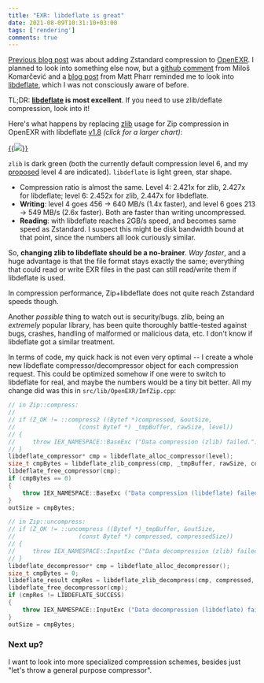 ```yaml
---
title: "EXR: libdeflate is great"
date: 2021-08-09T10:31:10+03:00
tags: ['rendering']
comments: true
---
```


[Previous blog post](/blog/2021/08/06/EXR-Zstandard-compression/) was about
adding Zstandard compression to [OpenEXR](https://en.wikipedia.org/wiki/OpenEXR). I
planned to look into something else now, but a
[github comment](https://github.com/AcademySoftwareFoundation/openexr/issues/1002#issuecomment-894322846)
from Miloš Komarčević and a [blog post](https://pharr.org/matt/blog/2021/08/07/moana-bandwidth-note) from Matt Pharr
reminded me to look into [libdeflate](https://github.com/ebiggers/libdeflate), which I was not consciously aware of before.

TL;DR: **[libdeflate](https://github.com/ebiggers/libdeflate) is most excellent**. If you need to use zlib/deflate compression, look into it!

Here's what happens by replacing [zlib](https://zlib.net/) usage for Zip compression in OpenEXR with libdeflate
[v1.8](https://github.com/ebiggers/libdeflate/releases/tag/v1.8) *(click for a larger chart)*:
 
[{{<img src="/img/blog/2021/exr/exr05-zip-libdeflate.png">}}](/img/blog/2021/exr/exr05-zip-libdeflate.html)

`zlib` is dark green (both the currently default compression level 6, and my [proposed](/blog/2021/08/05/EXR-Zip-compression-levels/)
level 4 are indicated). `libdeflate` is light green, star shape.

* Compression ratio is almost the same. Level 4: 2.421x for zlib, 2.427x for libdeflate; level 6: 2.452x for zlib, 2.447x for libdeflate.
* **Writing**: level 4 goes 456 -> 640 MB/s (1.4x faster), and level 6 goes 213 -> 549 MB/s (2.6x faster). Both are faster than writing
  uncompressed.
* **Reading**: with libdeflate reaches 2GB/s speed, and becomes same speed as Zstandard. I suspect this might be disk bandwidth bound
  at that point, since the numbers all look curiously similar.

So, **changing zlib to libdeflate should be a no-brainer**. *Way faster*, and a huge advantage is that the file format stays exactly the same;
everything that could read or write EXR files in the past can still read/write them if libdeflate is used.

In compression performance, Zip+libdeflate does not quite reach Zstandard speeds though.

Another *possible* thing to watch out is security/bugs. zlib, being an *extremely* popular library, has been quite thoroughly
battle-tested against bugs, crashes, handling of malformed or malicious data, etc. I don't know if libdeflate got a similar treatment.

In terms of code, my quick hack is not even very optimal -- I create a whole new libdeflate compressor/decompressor object for each compression
request. This could be optimized somehow if one were to switch to libdeflate for real, and maybe the numbers would be a tiny bit better.
All my change did was this in `src/lib/OpenEXR/ImfZip.cpp`:

```c++
// in Zip::compress:
//
// if (Z_OK != ::compress2 ((Bytef *)compressed, &outSize,
//                  (const Bytef *) _tmpBuffer, rawSize, level))
// {
//     throw IEX_NAMESPACE::BaseExc ("Data compression (zlib) failed.");
// }
libdeflate_compressor* cmp = libdeflate_alloc_compressor(level);
size_t cmpBytes = libdeflate_zlib_compress(cmp, _tmpBuffer, rawSize, compressed, outSize);
libdeflate_free_compressor(cmp);
if (cmpBytes == 0)
{
    throw IEX_NAMESPACE::BaseExc ("Data compression (libdeflate) failed.");
}
outSize = cmpBytes;

// in Zip::uncompress:
// if (Z_OK != ::uncompress ((Bytef *)_tmpBuffer, &outSize,
//                  (const Bytef *) compressed, compressedSize))
// {
//     throw IEX_NAMESPACE::InputExc ("Data decompression (zlib) failed.");
// } 
libdeflate_decompressor* cmp = libdeflate_alloc_decompressor();
size_t cmpBytes = 0;
libdeflate_result cmpRes = libdeflate_zlib_decompress(cmp, compressed, compressedSize, _tmpBuffer, _maxRawSize, &cmpBytes);
libdeflate_free_decompressor(cmp);
if (cmpRes != LIBDEFLATE_SUCCESS)
{
    throw IEX_NAMESPACE::InputExc ("Data decompression (libdeflate) failed.");
}
outSize = cmpBytes;
```

### Next up?

I want to look into more specialized compression schemes, besides just "let's throw a general purpose compressor".

